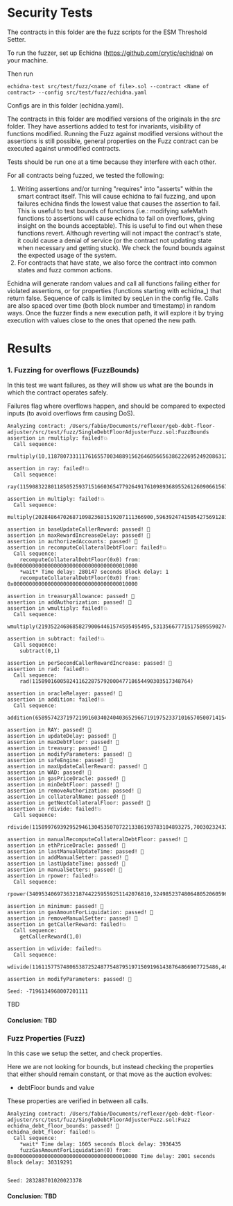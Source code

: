 # Security Tests

The contracts in this folder are the fuzz scripts for the ESM Threshold Setter.

To run the fuzzer, set up Echidna (https://github.com/crytic/echidna) on your machine.

Then run
```
echidna-test src/test/fuzz/<name of file>.sol --contract <Name of contract> --config src/test/fuzz/echidna.yaml
```

Configs are in this folder (echidna.yaml).

The contracts in this folder are modified versions of the originals in the _src_ folder. They have assertions added to test for invariants, visibility of functions modified. Running the Fuzz against modified versions without the assertions is still possible, general properties on the Fuzz contract can be executed against unmodified contracts.

Tests should be run one at a time because they interfere with each other.

For all contracts being fuzzed, we tested the following:

1. Writing assertions and/or turning "requires" into "asserts" within the smart contract itself. This will cause echidna to fail fuzzing, and upon failures echidna finds the lowest value that causes the assertion to fail. This is useful to test bounds of functions (i.e.: modifying safeMath functions to assertions will cause echidna to fail on overflows, giving insight on the bounds acceptable). This is useful to find out when these functions revert. Although reverting will not impact the contract's state, it could cause a denial of service (or the contract not updating state when necessary and getting stuck). We check the found bounds against the expected usage of the system.
2. For contracts that have state, we also force the contract into common states and fuzz common actions.

Echidna will generate random values and call all functions failing either for violated assertions, or for properties (functions starting with echidna_) that return false. Sequence of calls is limited by seqLen in the config file. Calls are also spaced over time (both block number and timestamp) in random ways. Once the fuzzer finds a new execution path, it will explore it by trying execution with values close to the ones that opened the new path.

# Results

### 1. Fuzzing for overflows (FuzzBounds)

In this test we want failures, as they will show us what are the bounds in which the contract operates safely.

Failures flag where overflows happen, and should be compared to expected inputs (to avoid overflows frm causing DoS).

```
Analyzing contract: /Users/fabio/Documents/reflexer/geb-debt-floor-adjuster/src/test/fuzz/SingleDebtFloorAdjusterFuzz.sol:FuzzBounds
assertion in rmultiply: failed!💥
  Call sequence:
    rmultiply(10,11878073311176165570034889156264605665638622269524920863125510254613159172896)

assertion in ray: failed!💥
  Call sequence:
    ray(115908322801185052593715166036547792649176109893689552612609066156716)

assertion in multiply: failed!💥
  Call sequence:
    multiply(20284864702687109823681519207111366900,5963924741505427569128308457276696154022)

assertion in baseUpdateCallerReward: passed! 🎉
assertion in maxRewardIncreaseDelay: passed! 🎉
assertion in authorizedAccounts: passed! 🎉
assertion in recomputeCollateralDebtFloor: failed!💥
  Call sequence:
    recomputeCollateralDebtFloor(0x0) from: 0x0000000000000000000000000000000000010000
    *wait* Time delay: 280147 seconds Block delay: 1
    recomputeCollateralDebtFloor(0x0) from: 0x0000000000000000000000000000000000010000

assertion in treasuryAllowance: passed! 🎉
assertion in addAuthorization: passed! 🎉
assertion in wmultiply: failed!💥
  Call sequence:
    wmultiply(219352246868582790064461574595495495,531356677715175895590274009776977870524953)

assertion in subtract: failed!💥
  Call sequence:
    subtract(0,1)

assertion in perSecondCallerRewardIncrease: passed! 🎉
assertion in rad: failed!💥
  Call sequence:
    rad(115890160058241162287579200047718654490303517348764)

assertion in oracleRelayer: passed! 🎉
assertion in addition: failed!💥
  Call sequence:
    addition(65895742371972199160340240403652966719197523371016570500714154000763269119724,51663453205179106736573770082721497311695667380448256191190573288590875950039)

assertion in RAY: passed! 🎉
assertion in updateDelay: passed! 🎉
assertion in maxDebtFloor: passed! 🎉
assertion in treasury: passed! 🎉
assertion in modifyParameters: passed! 🎉
assertion in safeEngine: passed! 🎉
assertion in maxUpdateCallerReward: passed! 🎉
assertion in WAD: passed! 🎉
assertion in gasPriceOracle: passed! 🎉
assertion in minDebtFloor: passed! 🎉
assertion in removeAuthorization: passed! 🎉
assertion in collateralName: passed! 🎉
assertion in getNextCollateralFloor: passed! 🎉
assertion in rdivide: failed!💥
  Call sequence:
    rdivide(115899769392952946130453507072213386193783104893275,70030232432027941987360487978592051105915793)

assertion in manualRecomputeCollateralDebtFloor: passed! 🎉
assertion in ethPriceOracle: passed! 🎉
assertion in lastManualUpdateTime: passed! 🎉
assertion in addManualSetter: passed! 🎉
assertion in lastUpdateTime: passed! 🎉
assertion in manualSetters: passed! 🎉
assertion in rpower: failed!💥
  Call sequence:
    rpower(340953406973632187442259559251142076810,3249852374806480520605965920319,0)

assertion in minimum: passed! 🎉
assertion in gasAmountForLiquidation: passed! 🎉
assertion in removeManualSetter: passed! 🎉
assertion in getCallerReward: failed!💥
  Call sequence:
    getCallerReward(1,0)

assertion in wdivide: failed!💥
  Call sequence:
    wdivide(116115775748065387252487754879519715091961438764866907725486,464954351996555578179881381232514158042794710343567147038)

assertion in modifyParameters: passed! 🎉

Seed: -7196134968007201111
```
TBD

#### Conclusion: TBD


### Fuzz Properties (Fuzz)

In this case we setup the setter, and check properties.

Here we are not looking for bounds, but instead checking the properties that either should remain constant, or that move as the auction evolves:

- debtFloor bunds and value

These properties are verified in between all calls.

```
Analyzing contract: /Users/fabio/Documents/reflexer/geb-debt-floor-adjuster/src/test/fuzz/SingleDebtFloorAdjusterFuzz.sol:Fuzz
echidna_debt_floor_bounds: passed! 🎉
echidna_debt_floor: failed!💥
  Call sequence:
    *wait* Time delay: 1605 seconds Block delay: 3936435
    fuzzGasAmountForLiquidation(0) from: 0x0000000000000000000000000000000000010000 Time delay: 2001 seconds Block delay: 30319291


Seed: 283288701020023378
```

#### Conclusion: TBD
